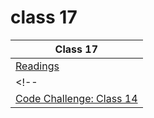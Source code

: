 # class 17

| Class 17 |
| ------- |
| [Readings](./Reading.md)|
<!-- | [Learning Journal](./LearningJournal.md) |
| [Code Challenge: Class 14](https://github.com/ibrahimfqaisi/data-structures-and-algorithms/blob/main/stack-and-queue/validate_brackets.md)| -->
